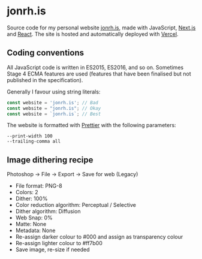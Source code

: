 # jonrh.is
Source code for my personal website [jonrh.is](https://jonrh.is), made with JavaScript,
[Next.js](https://nextjs.org/) and [React](https://reactjs.org/). The site is hosted and
automatically deployed with [Vercel](https://vercel.com/).

## Coding conventions
All JavaScript code is written in ES2015, ES2016, and so on. Sometimes Stage 4 ECMA features are
used (features that have been finalised but not published in the specification).

Generally I favour using string literals:

```javascript
const website = 'jonrh.is'; // Bad
const website = "jonrh.is"; // Okay
const website = `jonrh.is`; // Best
```

The website is formatted with [Prettier](https://github.com/prettier/prettier) with the following
parameters:

```
--print-width 100
--trailing-comma all
```

## Image dithering recipe
Photoshop -> File -> Export -> Save for web (Legacy)

* File format: PNG-8
* Colors: 2
* Dither: 100%
* Color reduction algorithm: Perceptual / Selective
* Dither algorithm: Diffusion
* Web Snap: 0%
* Matte: None
* Metadata: None
* Re-assign darker colour to #000 and assign as transparency colour
* Re-assign lighter colour to #ff7b00
* Save image, re-size if needed